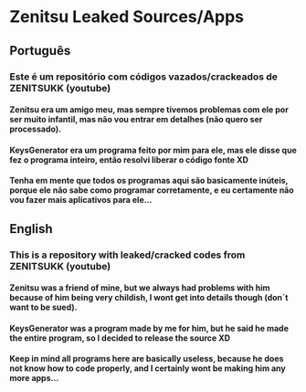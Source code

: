 # Zenitsu Leaked Sources/Apps
## Português
### Este é um repositório com códigos vazados/crackeados de ZENITSUKK (youtube)
#### Zenitsu era um amigo meu, mas sempre tivemos problemas com ele por ser muito infantil, mas não vou entrar em detalhes (não quero ser processado).
#### KeysGenerator era um programa feito por mim para ele, mas ele disse que fez o programa inteiro, então resolvi liberar o código fonte XD
#### Tenha em mente que todos os programas aqui são basicamente inúteis, porque ele não sabe como programar corretamente, e eu certamente não vou fazer mais aplicativos para ele...
## English
### This is a repository with leaked/cracked codes from ZENITSUKK (youtube)
#### Zenitsu was a friend of mine, but we always had problems with him because of him being very childish, I wont get into details though (don´t want to be sued).
#### KeysGenerator was a program made by me for him, but he said he made the entire program, so I decided to release the source XD
#### Keep in mind all programs here are basically useless, because he does not know how to code properly, and I certainly wont be making him any more apps...
